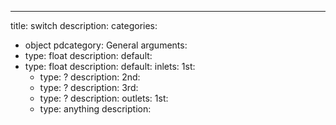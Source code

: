 ---
title: switch
description:
categories:
 - object
pdcategory: General
arguments:
- type: float
  description:
  default:
- type: float
  description:
  default:
inlets:
  1st:
  - type: ?
    description:
  2nd:
  - type: ?
    description:
  3rd:
  - type: ?
    description:
outlets:
  1st:
  - type: anything
    description:
